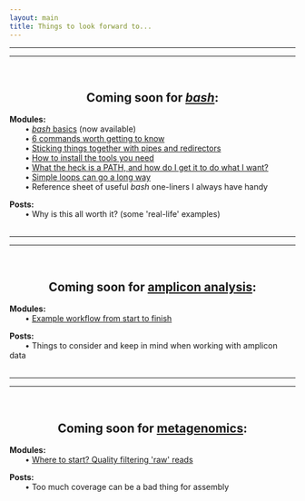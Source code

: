 ```yaml
---
layout: main
title: Things to look forward to...
---
```

---
---

<br>
<center><h2>Coming soon for <a href="/bash/"><i>bash</i></a>:</h2></center>

__Modules:__  
&nbsp;&nbsp;&nbsp;&nbsp;&nbsp;&nbsp; • [*bash* basics](/bash/basics) (now available)  
&nbsp;&nbsp;&nbsp;&nbsp;&nbsp;&nbsp; • [6 commands worth getting to know](/bash/six_commands)  
&nbsp;&nbsp;&nbsp;&nbsp;&nbsp;&nbsp; • [Sticking things together with pipes and redirectors](/bash/pipes_redirectors)  
&nbsp;&nbsp;&nbsp;&nbsp;&nbsp;&nbsp; • [How to install the tools you need](/bash/installing_tools)  
&nbsp;&nbsp;&nbsp;&nbsp;&nbsp;&nbsp; • [What the heck is a PATH, and how do I get it to do what I want?](/bash/modifying_your_path)  
&nbsp;&nbsp;&nbsp;&nbsp;&nbsp;&nbsp; • [Simple loops can go a long way](/bash/loops_to_help)  
&nbsp;&nbsp;&nbsp;&nbsp;&nbsp;&nbsp; • Reference sheet of useful *bash* one-liners I always have handy  

__Posts:__  
&nbsp;&nbsp;&nbsp;&nbsp;&nbsp;&nbsp; • Why is this all worth it? (some 'real-life' examples)  
<br>

---
---
<br>
<center><h2>Coming soon for <a href="/amplicon/">amplicon analysis</a>:</h2></center>

__Modules:__  
&nbsp;&nbsp;&nbsp;&nbsp;&nbsp;&nbsp; • [Example workflow from start to finish](/amplicon/workflow_ex)

__Posts:__  
&nbsp;&nbsp;&nbsp;&nbsp;&nbsp;&nbsp; • Things to consider and keep in mind when working with amplicon data  
<br>

---
---
<br>
<center><h2>Coming soon for <a href="/metagenomics/">metagenomics</a>:</h2></center>

__Modules:__  
&nbsp;&nbsp;&nbsp;&nbsp;&nbsp;&nbsp; • [Where to start? Quality filtering 'raw' reads](/metagenomics/quality_filtering)

__Posts:__  
&nbsp;&nbsp;&nbsp;&nbsp;&nbsp;&nbsp; • Too much coverage can be a bad thing for assembly

